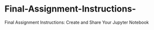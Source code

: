 # Final-Assignment-Instructions-
Final Assignment Instructions: Create and Share Your Jupyter Notebook

